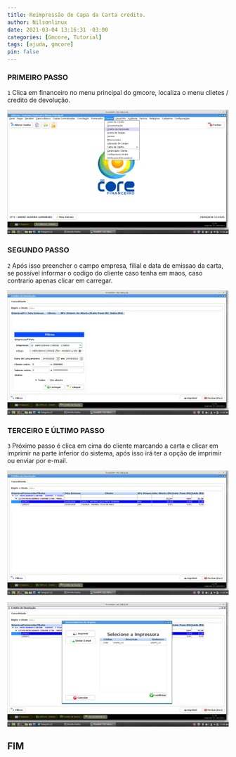 ```yaml
---
title: Reimpressão de Capa da Carta credito.
author: Nilsonlinux
date: 2021-03-04 13:16:31 -03:00
categories: [Gmcore, Tutorial]
tags: [ajuda, gmcore]
pin: false
---
```


### PRIMEIRO PASSO

`1` Clica em financeiro no menu principal do gmcore, localiza o menu clietes / credito de
devolução.

![imagem 1](https://raw.githubusercontent.com/sistemanpdvs/sistemanpdvs.github.io/master/assets/img/sample/cartacredito1.png)

### SEGUNDO PASSO

`2` Após isso preencher o campo empresa, filial e data de emissao da carta, se possível informar
o codigo do cliente caso tenha em maos, caso contrario apenas clicar em carregar.

![imagem 2](https://raw.githubusercontent.com/sistemanpdvs/sistemanpdvs.github.io/master/assets/img/sample/cartacredito2.png)

### TERCEIRO E ÚLTIMO PASSO

`3` Próximo passo é clica em cima do cliente marcando a carta e clicar em imprimir na parte
inferior do sistema, após isso irá ter a opção de imprimir ou enviar por e-mail.

![imagem 3](https://raw.githubusercontent.com/sistemanpdvs/sistemanpdvs.github.io/master/assets/img/sample/cartacredito3.png)

![imagem 4](https://raw.githubusercontent.com/sistemanpdvs/sistemanpdvs.github.io/master/assets/img/sample/cartacredito4.png)

## FIM

